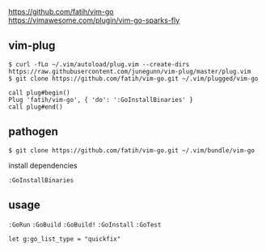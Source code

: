 
https://github.com/fatih/vim-go  
https://vimawesome.com/plugin/vim-go-sparks-fly


vim-plug
----

```console
$ curl -fLo ~/.vim/autoload/plug.vim --create-dirs https://raw.githubusercontent.com/junegunn/vim-plug/master/plug.vim
$ git clone https://github.com/fatih/vim-go.git ~/.vim/plugged/vim-go
```

```vim
call plug#begin()
Plug 'fatih/vim-go', { 'do': ':GoInstallBinaries' }
call plug#end()
```


pathogen
----
```consle
$ git clone https://github.com/fatih/vim-go.git ~/.vim/bundle/vim-go
```

install dependencies
```vim
:GoInstallBinaries
```


usage
---
`:GoRun` `:GoBuild` `:GoBuild!` `:GoInstall` `:GoTest`

```vim
let g:go_list_type = "quickfix"
```
